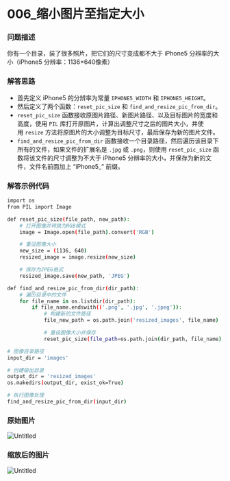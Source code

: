 # 006_缩小图片至指定大小

### 问题描述

你有一个目录，装了很多照片，把它们的尺寸变成都不大于 iPhone5 分辨率的大小（iPhone5 分辨率：1136×640像素）

### 解答思路

- 首先定义 iPhone5 的分辨率为常量 `IPHONE5_WIDTH` 和 `IPHONE5_HEIGHT`。
- 然后定义了两个函数：`reset_pic_size` 和 `find_and_resize_pic_from_dir`。
- `reset_pic_size` 函数接收原图片路径、新图片路径、以及目标图片的宽度和高度，使用 `PIL` 库打开原图片，计算出调整尺寸之后的图片大小，并使用 `resize` 方法将原图片的大小调整为目标尺寸，最后保存为新的图片文件。
- `find_and_resize_pic_from_dir` 函数接收一个目录路径，然后遍历该目录下所有的文件，如果文件的扩展名是 `.jpg` 或 `.png`，则使用 `reset_pic_size` 函数将该文件的尺寸调整为不大于 iPhone5 分辨率的大小，并保存为新的文件，文件名前面加上 “iPhone5_” 前缀。

### 解答示例代码

```bash
import os
from PIL import Image

def reset_pic_size(file_path, new_path):
    # 打开图像并转换为RGB模式
    image = Image.open(file_path).convert('RGB')

    # 重设图像大小
    new_size = (1136, 640)
    resized_image = image.resize(new_size)

    # 保存为JPEG格式
    resized_image.save(new_path, 'JPEG')

def find_and_resize_pic_from_dir(dir_path):
    # 遍历目录中的文件
    for file_name in os.listdir(dir_path):
        if file_name.endswith(('.png', '.jpg', '.jpeg')):
            # 构建新的文件路径
            file_new_path = os.path.join('resized_images', file_name)

            # 重设图像大小并保存
            reset_pic_size(file_path=os.path.join(dir_path, file_name), new_path=file_new_path)

# 图像目录路径
input_dir = 'images'

# 创建输出目录
output_dir = 'resized_images'
os.makedirs(output_dir, exist_ok=True)

# 执行图像处理
find_and_resize_pic_from_dir(input_dir)
```

### 原始图片

![Untitled](006_%E7%BC%A9%E5%B0%8F%E5%9B%BE%E7%89%87%E8%87%B3%E6%8C%87%E5%AE%9A%E5%A4%A7%E5%B0%8F%20891798ef170b48d3bcd8252e3d385625/Untitled.png)

### 缩放后的图片

![Untitled](006_%E7%BC%A9%E5%B0%8F%E5%9B%BE%E7%89%87%E8%87%B3%E6%8C%87%E5%AE%9A%E5%A4%A7%E5%B0%8F%20891798ef170b48d3bcd8252e3d385625/Untitled%201.png)